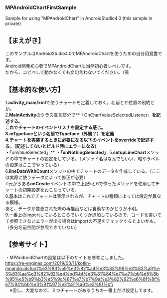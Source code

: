 ### MPAndroidChartFirstSample
Sample for using "MPAndroidChart" in AndroidStudio4.0 (this sample in private)
  
  
  
## 【まえがき】
 このサンプルはAndroidStudio4.0でMPAndroidChartを使うための自分用覚書です。  
 Android開発初心者でMPAndroidChartも当然初心者レベルです。  
 だから、コピペして動かなくても文句言わないでください。（笑  
  
  
## 【基本的な使い方】  
  1.**activity_main/xml**で使うチャートを定義しておく。名前とか位置の制約とか。  
  2.**MainActivity**のクラス宣言部分で**「OnChartValueSelectedListener」**を記述する。  
   これでチャートのイベントリスナを設定する感じ。  
  3.mTypefaceという名前でTypeface（外観？）を定義  
  4.チャートを実装するときに必要になる以下のイベントをoverrideで記述する。（記述してないとビルド時にエラーになる）  
   ・**「onValueSelected」**
   ・**「onNothingSelected」**
  5.**setupLineChart**メソッドの中でチャートの設定をしている。（メソッド名はなんでもいい、軸やラベルの設定はここでやっている）  
  6.**lineDataWithCount**メソッドの中でチャートのデータを作成している。（ここは実際に使うデータによって修正が必要）  
  7.元からある**onCreate**イベントの中で上記5と6で作ったメソッドを使用してチャートの初期設定をおこなっている。  
  8.基本はこれでチャートは表示されるが、チャートの種類によっては設定が異なる模様。  
   あと、データが変更された際の再描画などは自動なのかどうか不明。  
  9.一番上のimportしているところでいくつか追加しているので、コードを書いてて参照できないエラーが出る場合はimportの不足をチェックするとよいかも。（多分名前空間が参照できていない）  
   
  
## 【参考サイト】  
 ・MPAndroidChartの設定は以下のサイトを参考にしました。  
  https://re-engines.com/2019/03/11/kotlin-mpandroidchart%e3%83%a9%e3%82%a4%e3%83%96%e3%83%a9%e3%83%aa%e3%82%92%e4%bd%bf%e3%81%84%e7%a7%bb%e5%8b%95%e5%b9%b3%e5%9d%87%e7%b7%9a%e3%82%92%e6%8f%8f%e7%94%bb%e3%81%97%e3%81%a6%e3%81%bf/  
 　※但し、大変なので、３つチャートがあるうちの一番上だけ設定してます。  

